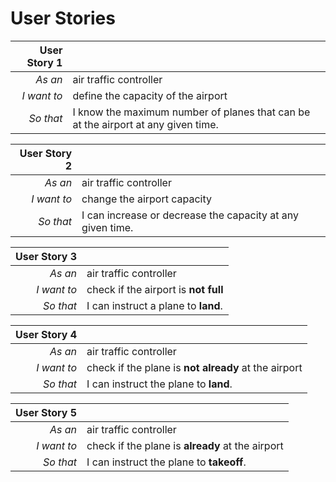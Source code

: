 # User Stories

| User Story 1||
| ---: | --- |
| *As an* | air traffic controller |
| *I want to* | define the capacity of the airport | 
| *So that* | I know the maximum number of planes that can be at the airport at any given time. |

| User Story 2 | |
| ---: | --- |
| *As an* | air traffic controller |
| *I want to* | change the airport capacity |
| *So that* | I can increase or decrease the capacity at any given time.  |

| User Story 3 | |
| ---: | --- |
| *As an* | air traffic controller |
| *I want to* | check if the airport is **not full** |
| *So that* | I can instruct a plane to **land**. |

| User Story 4 | |
| ---: | --- |
| *As an* | air traffic controller |
| *I want to* | check if the plane is **not already** at the airport  |
| *So that* | I can instruct the plane to **land**. |

| User Story 5 | |
| ---: | --- |
| *As an* | air traffic controller |
| *I want to* | check if the plane is **already** at the airport  |
| *So that* | I can instruct the plane to **takeoff**. |

